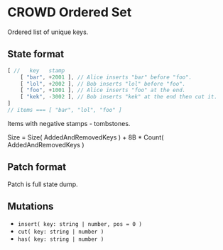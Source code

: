 # CROWD Ordered Set

Ordered list of unique keys.

## State format

```javascript
[ //   key   stamp
	[ "bar", +2001 ], // Alice inserts "bar" before "foo".
	[ "lol", +2002 ], // Bob inserts "lol" before "foo".
	[ "foo", +1001 ], // Alice inserts "foo" at the end.
	[ "kek", -3002 ], // Bob inserts "kek" at the end then cut it.
]
// items === [ "bar", "lol", "foo" ]
```

Items with negative stamps - tombstones.


Size = Size( AddedAndRemovedKeys ) + 8B * Count( AddedAndRemovedKeys )

## Patch format

Patch is full state dump.

## Mutations

- `insert( key: string | number, pos = 0 )`
- `cut( key: string | number )`
- `has( key: string | number )`
